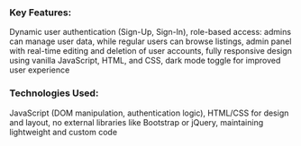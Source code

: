 ### Key Features:
Dynamic user authentication (Sign-Up, Sign-In), role-based access: admins can manage user data, while regular users can browse listings,
admin panel with real-time editing and deletion of user accounts,
fully responsive design using vanilla JavaScript, HTML, and CSS,
dark mode toggle for improved user experience

### Technologies Used:
JavaScript (DOM manipulation, authentication logic),
HTML/CSS for design and layout,
no external libraries like Bootstrap or jQuery, maintaining lightweight and custom code
